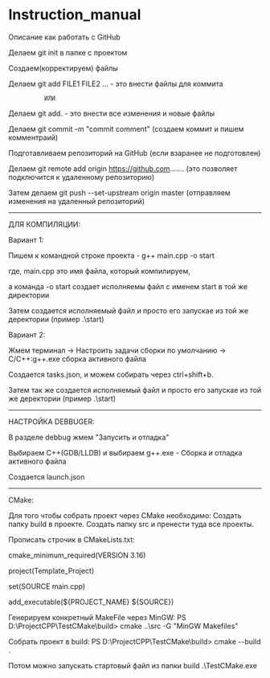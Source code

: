 # Instruction_manual
Описание как работать с GitHub


Делаем git init в папке с проектом

Создаем(корректируем) файлы

Делаем git add FILE1 FILE2 ...  - это внести файлы для коммита

              ИЛИ
              
Делаем git add. - это внести все изменения и новые файлы 

Делаем git commit -m "commit comment" (создаем коммит и пишем комментраий)

Подготавливаем репозиторий на GitHub (если взаранее не подготовлен)

Делаем git remote add origin https://github.com....... (это позволяет подключится к удаленному репозиторию)

Затем делаем git push --set-upstream origin master (отправляем изменения на  удаленный репозиторий)

----------------------------------------------------------------------------------------------------------------------------

ДЛЯ КОМПИЛЯЦИИ:

Вариант 1:

Пишем к командной строке проекта - g++ main.cpp -o start

где, main.cpp это имя файла, который компилируем,

а команда -o start создает исполняемы файл с именем start в той же директории

Затем создается исполняемый файл и просто его запускае из той же деректории (пример .\start)

Вариант 2:

Жмем терминал -> Настроить задачи сборки по умолчанию -> C/C++:g++.exe сборка активного файла

Создается tasks.json, и можем собирать через ctrl+shift+b.

Затем так же создается исполняемый файл и просто его запускае из той же деректории (пример .\start)

----------------------------------------------------------------------------------------------------------------------------

НАСТРОЙКА DEBBUGER:

В разделе debbug жмем "Запусить и отладка"

Выбираем C++(GDB/LLDB) и выбираем g++.exe - Сборка и отладка активного файла

Создается launch.json

----------------------------------------------------------------------------------------------------------------------------

CMake:

Для того чтобы собрать проект через CMake необходимо:
Создать папку build в проекте.
Создать папку src и пренести туда все проекты.

Прописать строчик в CMakeLists.txt:

cmake_minimum_required(VERSION 3.16)

project(Template_Project)

set(SOURCE main.cpp)

add_executable(${PROJECT_NAME} ${SOURCE})

Генерируем конкретный MakeFile через MinGW:
PS D:\ProjectCPP\TestCMake\build> cmake ..\src -G "MinGW Makefiles"   

Собрать проект в build:
PS D:\ProjectCPP\TestCMake\build> cmake --build . 

Потом можно запускать стартовый файл из папки build
.\TestCMake.exe
